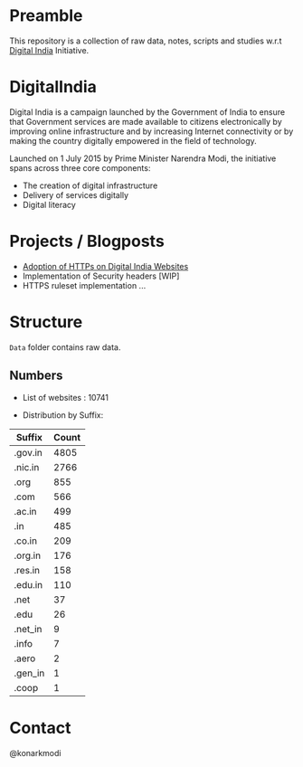 # Preamble
This repository is a collection of raw data, notes, scripts and studies w.r.t [Digital India](https://www.digitalindia.gov.in/
) Initiative.

# DigitalIndia
Digital India is a campaign launched by the Government of India to ensure that Government services are made available to citizens electronically by improving online infrastructure and by increasing Internet connectivity or by making the country digitally empowered in the field of technology.

Launched on 1 July 2015 by Prime Minister Narendra Modi, the initiative spans across three core components:
* The creation of digital infrastructure
* Delivery of services digitally
* Digital literacy

# Projects / Blogposts

* [Adoption of HTTPs on Digital India Websites](https://medium.com/@konarkmodi/adoption-of-https-protocol-on-government-service-websites-542d308bd956)
* Implementation of Security headers [WIP]
* HTTPS ruleset implementation
...

# Structure

`Data` folder contains raw data.

## Numbers

* List of websites : 10741

* Distribution by Suffix: 

|Suffix | Count|
-------|------
|.gov.in|4805|
|.nic.in|2766|
|.org|855|
|.com|566|
|.ac.in|499|
|.in|485|
|.co.in|209|
|.org.in|176|
|.res.in|158|
|.edu.in|110|
|.net|37|
|.edu|26|
|.net_in|9|
|.info|7|
|.aero|2|
|.gen_in|1|
|.coop|1|

# Contact
@konarkmodi
